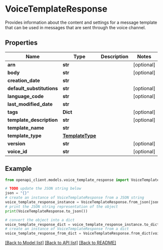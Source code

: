 # VoiceTemplateResponse

Provides information about the content and settings for a message template that can be used in messages that are sent through the voice channel.

## Properties

Name | Type | Description | Notes
------------ | ------------- | ------------- | -------------
**arn** | **str** |  | [optional] 
**body** | **str** |  | [optional] 
**creation_date** | **str** |  | 
**default_substitutions** | **str** |  | [optional] 
**language_code** | **str** |  | [optional] 
**last_modified_date** | **str** |  | 
**tags** | **Dict** |  | [optional] 
**template_description** | **str** |  | [optional] 
**template_name** | **str** |  | 
**template_type** | [**TemplateType**](TemplateType.md) |  | 
**version** | **str** |  | [optional] 
**voice_id** | **str** |  | [optional] 

## Example

```python
from openapi_client.models.voice_template_response import VoiceTemplateResponse

# TODO update the JSON string below
json = "{}"
# create an instance of VoiceTemplateResponse from a JSON string
voice_template_response_instance = VoiceTemplateResponse.from_json(json)
# print the JSON string representation of the object
print(VoiceTemplateResponse.to_json())

# convert the object into a dict
voice_template_response_dict = voice_template_response_instance.to_dict()
# create an instance of VoiceTemplateResponse from a dict
voice_template_response_from_dict = VoiceTemplateResponse.from_dict(voice_template_response_dict)
```
[[Back to Model list]](../README.md#documentation-for-models) [[Back to API list]](../README.md#documentation-for-api-endpoints) [[Back to README]](../README.md)


